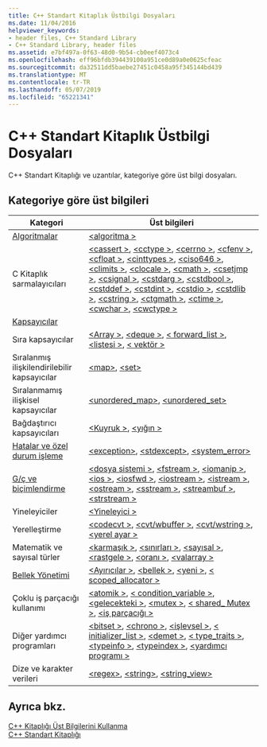 ```yaml
---
title: C++ Standart Kitaplık Üstbilgi Dosyaları
ms.date: 11/04/2016
helpviewer_keywords:
- header files, C++ Standard Library
- C++ Standard Library, header files
ms.assetid: e7bf497a-0f63-48d0-9b54-cb0eef4073c4
ms.openlocfilehash: eff96bfdb394439100a951ce0d89a0e0625cfeac
ms.sourcegitcommit: da32511dd5baebe27451c0458a95f345144bd439
ms.translationtype: MT
ms.contentlocale: tr-TR
ms.lasthandoff: 05/07/2019
ms.locfileid: "65221341"
---
```

# <a name="c-standard-library-header-files"></a>C++ Standart Kitaplık Üstbilgi Dosyaları

C++ Standart Kitaplığı ve uzantılar, kategoriye göre üst bilgi dosyaları.

## <a name="headers-by-category"></a>Kategoriye göre üst bilgileri

|Kategori|Üst bilgileri|
|-|-|
|[Algoritmalar](../cpp/algorithms-modern-cpp.md)|[\<algoritma >](algorithm.md)|
|C Kitaplık sarmalayıcıları|[\<cassert >](cassert.md), [ \<cctype >](cctype.md), [ \<cerrno >](cerrno.md), [ \<cfenv >](cfenv.md), [ \<cfloat >](cfloat.md), [ \<cinttypes >](cinttypes.md), [ \<ciso646 >](ciso646.md), [ \<climits >](climits.md), [ \<clocale >](clocale.md), [ \<cmath >](cmath.md), [ \<csetjmp >](csetjmp.md), [ \<csignal >](csignal.md), [ \<cstdarg >](cstdarg.md), [ \<cstdbool >](cstdbool.md), [ \<cstddef >](cstddef.md), [ \<cstdint >](cstdint.md), [ \<cstdio >](cstdio.md), [ \<cstdlib >](cstdlib.md), [ \<cstring >](cstring.md), [ \<ctgmath >](ctgmath.md), [ \<ctime >](ctime.md), [ \<cwchar >](cwchar.md), [ \<cwctype >](cwctype.md)|
|[Kapsayıcılar](../cpp/containers-modern-cpp.md)||
|Sıra kapsayıcılar|[\<Array >](array.md), [ \<deque >](deque.md), [< forward_list >](forward-list.md), [ \<listesi >](list.md), [ \< vektör >](vector.md)|
|Sıralanmış ilişkilendirilebilir kapsayıcılar| [\<map>](map.md), [\<set>](set.md)|
|Sıralanmamış ilişkisel kapsayıcılar|[<unordered_map>](unordered-map.md), [<unordered_set>](unordered-set.md)|
|Bağdaştırıcı kapsayıcıları|[\<Kuyruk >](queue.md), [ \<yığın >](stack.md)|
|[Hatalar ve özel durum işleme](../cpp/errors-and-exception-handling-modern-cpp.md)|[\<exception>](exception.md), [\<stdexcept>](stdexcept.md), [<system_error>](system-error.md)|
|[G/ç ve biçimlendirme](../cpp/string-and-i-o-formatting-modern-cpp.md)|[\<dosya sistemi >](filesystem.md), [ \<fstream >](fstream.md), [ \<iomanip >](iomanip.md), [ \<ios >](ios.md), [ \<iosfwd >](iosfwd.md), [ \<iostream >](iostream.md), [ \<istream >](istream.md), [ \<ostream >](ostream.md), [ \<sstream >](sstream.md), [ \<streambuf >](streambuf.md), [ \<strstream >](strstream.md)|
|Yineleyiciler|[\<Yineleyici >](iterator.md)|
|Yerelleştirme|[\<codecvt >](codecvt.md), [ \<cvt/wbuffer >](cvt-wbuffer.md), [ \<cvt/wstring >](cvt-wstring.md), [ \<yerel ayar >](locale.md)|
|Matematik ve sayısal türler|[\<karmaşık >](complex.md), [ \<sınırları >](limits.md), [ \<sayısal >](numeric.md), [ \<rastgele >](random.md), [ \<oranı >](ratio.md), [ \<valarray >](valarray.md)|
|[Bellek Yönetimi](../cpp/smart-pointers-modern-cpp.md)|[\<Ayırıcılar >](allocators-header.md), [ \<bellek >](memory.md), [ \<yeni >](new.md), [< scoped_allocator >](scoped-allocator.md)|
|Çoklu iş parçacığı kullanımı|[\<atomik >](atomic.md), [< condition_variable >](condition-variable.md), [ \<gelecekteki >](future.md), [ \<mutex >](mutex.md), [< shared_ Mutex >](shared-mutex.md), [ \<iş parçacığı >](thread.md)|
|Diğer yardımcı programları|[\<bitset >](bitset.md), [ \<chrono >](chrono.md), [ \<işlevsel >](functional.md), [< initializer_list >](initializer-list.md), [ \<demet >](tuple.md), [< type_traits >](type-traits.md), [ \<typeinfo >](typeinfo.md), [ \<typeindex >](typeindex.md), [ \<yardımcı programı >](utility.md)|
|Dize ve karakter verileri|[\<regex>](regex.md), [\<string>](string.md), [\<string_view>](string-view.md)

## <a name="see-also"></a>Ayrıca bkz.

[C++ Kitaplığı Üst Bilgilerini Kullanma](using-cpp-library-headers.md)<br/>
[C++ Standart Kitaplığı](cpp-standard-library-reference.md)<br/>
